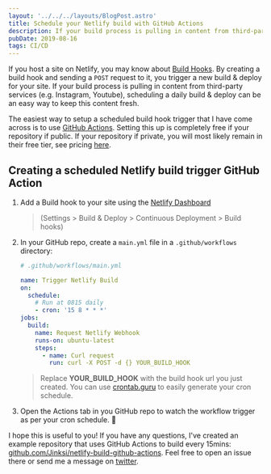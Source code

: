 ```yaml
---
layout: '../../../layouts/BlogPost.astro'
title: Schedule your Netlify build with GitHub Actions
description: If your build process is pulling in content from third-party services (e.g. Instagram, Youtube), scheduling a daily build & deploy can be an easy way to keep this content fresh.
pubDate: 2019-08-16
tags: CI/CD
---
```


If you host a site on Netlify, you may know about [Build Hooks](https://www.netlify.com/docs/webhooks/#incoming-webhooks). By creating a build hook and sending a `POST` request to it, you trigger a new build & deploy for your site. If your build process is pulling in content from third-party services (e.g. Instagram, Youtube), scheduling a daily build & deploy can be an easy way to keep this content fresh.

The easiest way to setup a scheduled build hook trigger that I have come across is to use [GitHub Actions](https://github.com/features/actions). Setting this up is completely free if your repository if public. If your repository if private, you will most likely remain in their free tier, see pricing [here](https://github.com/features/actions).

## Creating a scheduled Netlify build trigger GitHub Action

1. Add a Build hook to your site using the [Netlify Dashboard](https://app.netlify.com)

   > (Settings > Build & Deploy > Continuous Deployment > Build hooks)

2. In your GitHub repo, create a `main.yml` file in a `.github/workflows` directory:

   ```yaml
   # .github/workflows/main.yml

   name: Trigger Netlify Build
   on:
     schedule:
       # Run at 0815 daily
       - cron: '15 8 * * *'
   jobs:
     build:
       name: Request Netlify Webhook
       runs-on: ubuntu-latest
       steps:
         - name: Curl request
           run: curl -X POST -d {} YOUR_BUILD_HOOK
   ```

   > Replace **YOUR_BUILD_HOOK** with the build hook url you just created.
   > You can use [crontab.guru](https://crontab.guru) to easily generate your cron schedule.

3. Open the Actions tab in you GitHub repo to watch the workflow trigger as per your cron schedule. 🎉

I hope this is useful to you! If you have any questions, I've created an example repository that uses GitHub Actions to build every 15mins: [github.com/Jinksi/netlify-build-github-actions](https://github.com/Jinksi/netlify-build-github-actions). Feel free to open an issue there or send me a message on [twitter](https://twitter.com/Jinksi).
